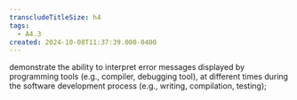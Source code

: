 ```yaml
---
transcludeTitleSize: h4
tags:
  - A4.3
created: 2024-10-08T11:37:39.000-0400
---
```

demonstrate the ability to interpret error messages displayed by programming tools (e.g., compiler, debugging tool), at different times during the software development process (e.g., writing, compilation, testing);